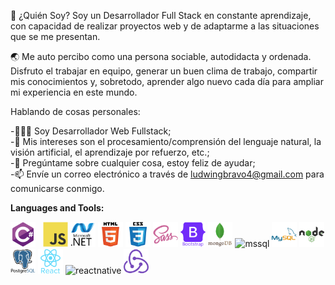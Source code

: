 🚀 ¿Quién Soy?
Soy un Desarrollador Full Stack en constante aprendizaje, con capacidad de realizar proyectos web y de adaptarme a las situaciones que se me presentan.

🌏 Me auto percibo como una persona sociable, autodidacta y ordenada. Disfruto el trabajar en equipo, generar un buen clima de trabajo, compartir mis conocimientos y, sobretodo, aprender algo nuevo cada día para ampliar mi experiencia en este mundo.


Hablando de cosas personales:

-👨🏽‍💻 Soy Desarrollador Web Fullstack;<br>
-🤔 Mis intereses son el procesamiento/comprensión del lenguaje natural, la visión artificial, el aprendizaje por refuerzo, etc.;<br>
-💬 Pregúntame sobre cualquier cosa, estoy feliz de ayudar;<br>
-📫 Envíe un correo electrónico a través de ludwingbravo4@gmail.com para comunicarse conmigo.



**Languages and Tools:**  

<img width="40" height="40" src="https://raw.githubusercontent.com/devicons/devicon/master/icons/csharp/csharp-original.svg" alt="csharp"> &nbsp;
<img width="40" height="40" src="https://raw.githubusercontent.com/devicons/devicon/master/icons/javascript/javascript-original.svg" alt="javascript">
<img width="40" height="40" src="https://raw.githubusercontent.com/devicons/devicon/master/icons/dot-net/dot-net-original-wordmark.svg" alt="dotnet" >
<img width="40" height="40" src="https://raw.githubusercontent.com/devicons/devicon/master/icons/html5/html5-original-wordmark.svg" alt="html5">
<img  width="40" height="40" src="https://raw.githubusercontent.com/devicons/devicon/master/icons/css3/css3-original-wordmark.svg" alt="css3">
<img  width="40" height="40" src="https://raw.githubusercontent.com/devicons/devicon/master/icons/sass/sass-original.svg" alt="sass">
<img  width="40" height="40" src="https://raw.githubusercontent.com/devicons/devicon/master/icons/bootstrap/bootstrap-plain-wordmark.svg" alt="bootstrap">
<img  width="40" height="40" src="https://raw.githubusercontent.com/devicons/devicon/master/icons/mongodb/mongodb-original-wordmark.svg" alt="mongodb">
<img  width="40" height="40" src="https://www.svgrepo.com/show/303229/microsoft-sql-server-logo.svg" alt="mssql">
<img width="40" height="40" src="https://raw.githubusercontent.com/devicons/devicon/master/icons/mysql/mysql-original-wordmark.svg" alt="mysql">
<img width="40" height="40" src="https://raw.githubusercontent.com/devicons/devicon/master/icons/nodejs/nodejs-original-wordmark.svg" alt="nodejs">
<img  width="40" height="40" src="https://raw.githubusercontent.com/devicons/devicon/master/icons/postgresql/postgresql-original-wordmark.svg" alt="postgresql">
<img width="40" height="40" src="https://raw.githubusercontent.com/devicons/devicon/master/icons/react/react-original-wordmark.svg" alt="react">
<img width="40" height="40" src="https://reactnative.dev/img/header_logo.svg" alt="reactnative">
<img width="40" height="40" src="https://raw.githubusercontent.com/devicons/devicon/master/icons/redux/redux-original.svg" alt="redux"> 
